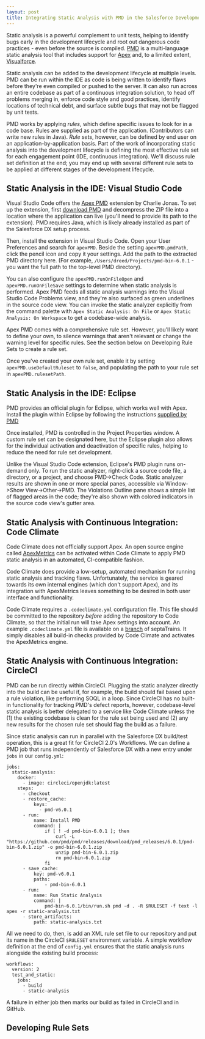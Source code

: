 ```yaml
---
layout: post
title: Integrating Static Analysis with PMD in the Salesforce Development Lifecycle
---
```


Static analysis is a powerful complement to unit tests, helping to identify bugs early in the development lifecycle and root out dangerous code practices - even before the source is compiled. [PMD](http://pmd.github.io/) is a multi-language static analysis tool that includes support for [Apex](https://pmd.github.io/pmd-6.0.1/pmd_rules_apex.html) and, to a limited extent, [Visualforce](https://pmd.github.io/pmd-6.0.1/pmd_rules_vf.html).

Static analysis can be added to the development lifecycle at multiple levels. PMD can be run within the IDE as code is being written to identify flaws before they're even compiled or pushed to the server. It can also run across an entire codebase as part of a continuous integration solution, to head off problems merging in, enforce code style and good practices, identify locations of technical debt, and surface subtle bugs that may not be flagged by unit tests.

PMD works by applying *rules*, which define specific issues to look for in a code base. Rules are supplied as part of the application. (Contributors can write new rules in Java). *Rule sets*, however, can be defined by end user on an application-by-application basis. Part of the work of incorporating static analysis into the development lifecycle is defining the most effective rule set for each engagement point (IDE, continuous integration). We'll discuss rule set definition at the end; you may end up with several different rule sets to be applied at different stages of the development lifecycle.

## Static Analysis in the IDE: Visual Studio Code

Visual Studio Code offers the [Apex PMD](https://marketplace.visualstudio.com/items?itemName=chuckjonas.apex-pmd) extension by Charlie Jonas. To set up the extension, first [download PMD](https://pmd.github.io/#downloads) and decompress the ZIP file into a location where the application can live (you'll need to provide its path to the extension). PMD requires Java, which is likely already installed as part of the Salesforce DX setup process.

Then, install the extension in Visual Studio Code. Open your User Preferences and search for `apexPMD`. Beside the setting `apexPMD.pmdPath`, click the pencil icon and copy it your settings. Add the path to the extracted PMD directory here. (For example, `/Users/dreed/Projects/pmd-bin-6.0.1` - you want the full path to the top-level PMD directory).

You can also configure the `apexPMD.runOnFileOpen` and `apexPMD.runOnFileSave` settings to determine when static analysis is performed. Apex PMD feeds all static analysis warnings into the Visual Studio Code Problems view, and they're also surfaced as green underlines in the source code view. You can invoke the static analyzer explicitly from the command palette with `Apex Static Analysis: On File` or `Apex Static Analysis: On Workspace` to get a codebase-wide analysis.

Apex PMD comes with a comprehensive rule set. However, you'll likely want to define your own, to silence warnings that aren't relevant or change the warning level for specific rules. See the section below on Developing Rule Sets to create a rule set. 

Once you've created your own rule set, enable it by setting `apexPMD.useDefaultRuleset` to `false`, and populating the path to your rule set in `apexPMD.rulesetPath`.

## Static Analysis in the IDE: Eclipse

PMD provides an official plugin for Eclipse, which works well with Apex. Install the plugin within Eclipse by following the instructions [supplied by PMD](https://pmd.github.io/latest/pmd_userdocs_tools.html#eclipse)

Once installed, PMD is controlled in the Project Properties window. A custom rule set can be designated here, but the Eclipse plugin also allows for the individual activation and deactivation of specific rules, helping to reduce the need for rule set development.

Unlike the Visual Studio Code extension, Eclipse's PMD plugin runs on-demand only. To run the static analyzer, right-click a source code file, a directory, or a project, and choose PMD->Check Code. Static analyzer results are shown in one or more special panes, accessible via Window->Show View->Other->PMD. The Violations Outline pane shows a simple list of flagged areas in the code; they're also shown with colored indicators in the source code view's gutter area.

## Static Analysis with Continuous Integration: Code Climate

Code Climate does not officially support Apex. An open source engine called [ApexMetrics](https://github.com/rsoesemann/codeclimate-apexmetrics) can be activated within Code Climate to apply PMD static analysis in an automated, CI-compatible fashion.

Code Climate does provide a low-setup, automated mechanism for running static analysis and tracking flaws. Unfortunately, the service is geared towards its own internal engines (which don't support Apex), and its integration with ApexMetrics leaves something to be desired in both user interface and functionality. 

Code Climate requires a `.codeclimate.yml` configuration file. This file should be committed to the repository *before* adding the repository to Code Climate, so that the initial run will take Apex settings into account. An example `.codeclimate.yml` file is available on a [branch](https://github.com/davidmreed/septaTrains/blob/codeclimate/.codeclimate.yml) of septaTrains. It simply disables all build-in checks provided by Code Climate and activates the ApexMetrics engine.

## Static Analysis with Continuous Integration: CircleCI

PMD can be run directly within CircleCI. Plugging the static analyzer directly into the build can be useful if, for example, the build should fail based upon a rule violation, like performing SOQL in a loop. Since CircleCI has no built-in functionality for tracking PMD's defect reports, however, codebase-level static analysis is better delegated to a service like Code Climate unless the (1) the existing codebase is clean for the rule set being used and (2) any new results for the chosen rule set should flag the build as a failure.

Since static analysis can run in parallel with the Salesforce DX build/test operation, this is a great fit for CircleCI 2.0's Workflows. We can define a PMD job that runs independently of Salesforce DX with a new entry under `jobs` in our `config.yml`:

    jobs:
      static-analysis:
        docker:
          - image: circleci/openjdk:latest
        steps:
          - checkout
          - restore_cache:
              keys: 
                - pmd-v6.0.1
          - run:
              name: Install PMD
              command: |
                  if [ ! -d pmd-bin-6.0.1 ]; then
                      curl -L "https://github.com/pmd/pmd/releases/download/pmd_releases/6.0.1/pmd-bin-6.0.1.zip" -o pmd-bin-6.0.1.zip
                      unzip pmd-bin-6.0.1.zip
                      rm pmd-bin-6.0.1.zip
                  fi
          - save_cache:
              key: pmd-v6.0.1
              paths: 
                  - pmd-bin-6.0.1
          - run: 
              name: Run Static Analysis
              command: |
                  pmd-bin-6.0.1/bin/run.sh pmd -d . -R $RULESET -f text -l apex -r static-analysis.txt 
          - store_artifacts:
              path: static-analysis.txt

All we need to do, then, is add an XML rule set file to our repository and put its name in the CircleCI `$RULESET` environment variable. A simple workflow definition at the end of `config.yml` ensures that the static analysis runs alongside the existing build process:

    workflows:
      version: 2
      test_and_static:
        jobs:
          - build
          - static-analysis
          
A failure in either job then marks our build as failed in CircleCI and in GitHub.

## Developing Rule Sets

